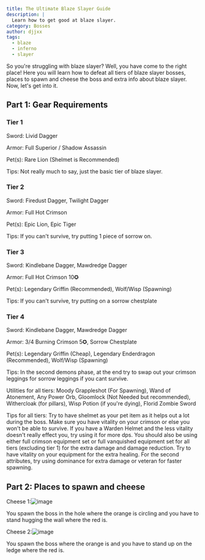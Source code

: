 ```yaml {metadata}
title: The Ultimate Blaze Slayer Guide
description: |
  Learn how to get good at blaze slayer.
category: Bosses
author: djjxx
tags:
  - blaze
  - inferno
  - slayer
```

So you're struggling with blaze slayer? Well, you have come to the right place! Here you will learn how to defeat all tiers of blaze slayer
bosses, places to spawn and cheese the boss and extra info about blaze slayer. Now, let's get into it.

## Part 1: Gear Requirements

### Tier 1

Sword: Livid Dagger

Armor: Full Superior / Shadow Assassin

Pet(s): Rare Lion (Shelmet is Recommended)

Tips: Not really much to say, just the basic tier of blaze slayer.

### Tier 2

Sword: Firedust Dagger, Twilight Dagger

Armor: Full Hot Crimson

Pet(s): Epic Lion, Epic Tiger

Tips: If you can't survive, try putting 1 piece of sorrow on.

### Tier 3

Sword: Kindlebane Dagger, Mawdredge Dagger

Armor: Full Hot Crimson 10✪

Pet(s): Legendary Griffin (Recommended), Wolf/Wisp (Spawning)

Tips: If you can't survive, try putting on a sorrow chestplate

### Tier 4

Sword: Kindlebane Dagger, Mawdredge Dagger

Armor: 3/4 Burning Crimson 5✪, Sorrow Chestplate

Pet(s): Legendary Griffin (Cheap), Legendary Enderdragon (Recommended), Wolf/Wisp (Spawning)

Tips: In the second demons phase, at the end try to swap out your crimson leggings for sorrow leggings if you cant survive.


Utilities for all tiers: Moody Grappleshot (For Spawning), Wand of Atonement, Any Power Orb, Gloomlock (Not Needed but recommended), 
Withercloak (for pillars), Wisp Potion (if you're dying), Florid Zombie Sword


Tips for all tiers: Try to have shelmet as your pet item as it helps out a lot during the boss. Make sure you have vitality on your crimson or 
else you won't be able to survive. If you have a Warden Helmet and the less vitality doesn't really effect you, try using it for more dps. You
should also be using either full crimson equipment set or full vanquished equipment set for all tiers (excluding tier 1) for the extra damage and 
damage reduction. Try to have vitality on your equipment for the extra healing. For the second attributes, try using dominance for extra damage
or veteran for faster spawning.

## Part 2: Places to spawn and cheese

Cheese 1:![image](https://user-images.githubusercontent.com/131566961/235039611-503cf60e-95e2-4e1c-ae8a-4b044d865925.png)

You spawn the boss in the hole where the orange is circling and you have to stand hugging the wall where the red is.

Cheese 2:![image](https://user-images.githubusercontent.com/131566961/235040021-4367aae3-5e2d-4e9c-ae2d-9a683340e52b.png)

You spawn the boss where the orange is and you have to stand up on the ledge where the red is.
